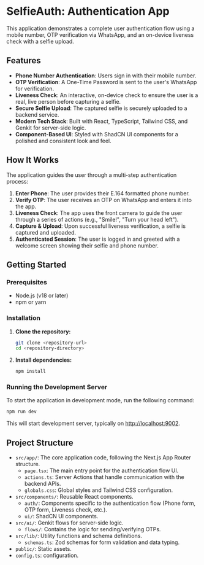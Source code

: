 # SelfieAuth:  Authentication App

This  application demonstrates a complete user authentication flow using a mobile number, OTP verification via WhatsApp, and an on-device liveness check with a selfie upload.

## Features

-   **Phone Number Authentication**: Users sign in with their mobile number.
-   **OTP Verification**: A One-Time Password is sent to the user's WhatsApp for verification.
-   **Liveness Check**: An interactive, on-device check to ensure the user is a real, live person before capturing a selfie.
-   **Secure Selfie Upload**: The captured selfie is securely uploaded to a backend service.
-   **Modern Tech Stack**: Built with React, TypeScript, Tailwind CSS, and Genkit for server-side logic.
-   **Component-Based UI**: Styled with ShadCN UI components for a polished and consistent look and feel.

## How It Works

The application guides the user through a multi-step authentication process:

1.  **Enter Phone**: The user provides their E.164 formatted phone number.
2.  **Verify OTP**: The user receives an OTP on WhatsApp and enters it into the app.
3.  **Liveness Check**: The app uses the front camera to guide the user through a series of actions (e.g., "Smile!", "Turn your head left").
4.  **Capture & Upload**: Upon successful liveness verification, a selfie is captured and uploaded.
5.  **Authenticated Session**: The user is logged in and greeted with a welcome screen showing their selfie and phone number.

## Getting Started

### Prerequisites

-   Node.js (v18 or later)
-   npm or yarn

### Installation

1.  **Clone the repository:**
    ```bash
    git clone <repository-url>
    cd <repository-directory>
    ```

2.  **Install dependencies:**
    ```bash
    npm install
    ```

### Running the Development Server

To start the application in development mode, run the following command:

```bash
npm run dev
```

This will start  development server, typically on [http://localhost:9002](http://localhost:9002).

## Project Structure

-   `src/app/`: The core application code, following the Next.js App Router structure.
    -   `page.tsx`: The main entry point for the authentication flow UI.
    -   `actions.ts`: Server Actions that handle communication with the backend APIs.
    -   `globals.css`: Global styles and Tailwind CSS configuration.
-   `src/components/`: Reusable React components.
    -   `auth/`: Components specific to the authentication flow (Phone form, OTP form, Liveness check, etc.).
    -   `ui/`: ShadCN UI components.
-   `src/ai/`: Genkit flows for server-side logic.
    -   `flows/`: Contains the logic for sending/verifying OTPs.
-   `src/lib/`: Utility functions and schema definitions.
    -   `schemas.ts`: Zod schemas for form validation and data typing.
-   `public/`: Static assets.
-   `config.ts`:  configuration.
